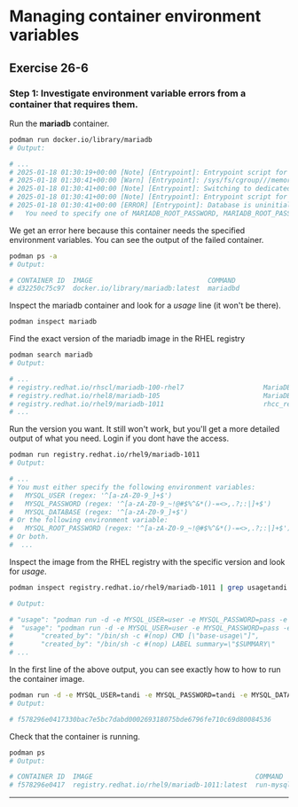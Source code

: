 # Managing container environment variables
## Exercise 26-6


### Step 1: Investigate environment variable errors from a container that requires them.

Run the **mariadb** container.

```bash
podman run docker.io/library/mariadb
# Output: 

# ...
# 2025-01-18 01:30:19+00:00 [Note] [Entrypoint]: Entrypoint script for MariaDB Server 1:11.6.2+maria~ubu2404 started.
# 2025-01-18 01:30:41+00:00 [Warn] [Entrypoint]: /sys/fs/cgroup///memory.pressure not writable, functionality unavailable to MariaDB
# 2025-01-18 01:30:41+00:00 [Note] [Entrypoint]: Switching to dedicated user 'mysql'
# 2025-01-18 01:30:41+00:00 [Note] [Entrypoint]: Entrypoint script for MariaDB Server 1:11.6.2+maria~ubu2404 started.
# 2025-01-18 01:30:41+00:00 [ERROR] [Entrypoint]: Database is uninitialized and password option is not specified
# 	You need to specify one of MARIADB_ROOT_PASSWORD, MARIADB_ROOT_PASSWORD_HASH, MARIADB_ALLOW_EMPTY_ROOT_PASSWORD and MARIADB_RANDOM_ROOT_PASSWORD
```

We get an error here because this container needs the specified environment variables. You can see the output of the failed container.

```bash
podman ps -a
# Output: 

# CONTAINER ID  IMAGE                             COMMAND               CREATED         STATUS                     PORTS                         NAMES
# d32250c75c97  docker.io/library/mariadb:latest  mariadbd              34 minutes ago  Exited (1) 34 minutes ago  3306/tcp                      gallant_hypatia
```

Inspect the mariadb container and look for a *usage* line (it won't be there).

```bash
podman inspect mariadb
```

Find the exact version of the mariadb image in the RHEL registry

```bash
podman search mariadb
# Output:

# ...
# registry.redhat.io/rhscl/mariadb-100-rhel7                    MariaDB 10.0 SQL database server
# registry.redhat.io/rhel8/mariadb-105                          MariaDB 10.5 SQL database server
# registry.redhat.io/rhel9/mariadb-1011                         rhcc_registry.access.redhat.com_rhel9/mariad
# ...
```

Run the version you want. It still won't work, but you'll get a more detailed output of what you need. Login if you dont have the access.

```bash
podman run registry.redhat.io/rhel9/mariadb-1011 
# Output:

# ...
# You must either specify the following environment variables:
#   MYSQL_USER (regex: '^[a-zA-Z0-9_]+$')
#   MYSQL_PASSWORD (regex: '^[a-zA-Z0-9_~!@#$%^&*()-=<>,.?;:|]+$')
#   MYSQL_DATABASE (regex: '^[a-zA-Z0-9_]+$')
# Or the following environment variable:
#   MYSQL_ROOT_PASSWORD (regex: '^[a-zA-Z0-9_~!@#$%^&*()-=<>,.?;:|]+$')
# Or both.
#  ...
```

Inspect the image from the RHEL registry with the specific version and look for *usage*.

```bash
podman inspect registry.redhat.io/rhel9/mariadb-1011 | grep usagetandi

# Output:

# "usage": "podman run -d -e MYSQL_USER=user -e MYSQL_PASSWORD=pass -e MYSQL_DATABASE=db -p 3306:3306 rhel9/mariadb-1011",
#  "usage": "podman run -d -e MYSQL_USER=user -e MYSQL_PASSWORD=pass -e MYSQL_DATABASE=db -p 3306:3306 rhel9/mariadb-1011",
#       "created_by": "/bin/sh -c #(nop) CMD [\"base-usage\"]",
#       "created_by": "/bin/sh -c #(nop) LABEL summary=\"$SUMMARY\"       description=\"$DESCRIPTION\"       io.k8s.description=\"$DESCRIPTION\"       io.k8s.display-name=\"MariaDB 10.11\"       io.openshift.expose-services=\"3306:mysql\"       io.openshift.tags=\"database,mysql,mariadb,mariadb1011,mariadb-1011\"       com.redhat.component=\"mariadb-1011-container\"       name=\"rhel9/mariadb-1011\"       version=\"1\"       usage=\"podman run -d -e MYSQL_USER=user -e MYSQL_PASSWORD=pass -e MYSQL_DATABASE=db -p 3306:3306 rhel9/mariadb-1011\"       maintainer=\"SoftwareCollections.org <sclorg@redhat.com>\"",
# ...
```

In the first line of the above output, you can see exactly how to how to run the container image.

```bash
podman run -d -e MYSQL_USER=tandi -e MYSQL_PASSWORD=tandi -e MYSQL_DATABASE=db -p 3306:3306 rhel9/mariadb-1011
# Output:

# f578296e0417330bac7e5bc7dabd000269318075bde6796fe710c69d80084536
```

Check that the container is running.

```bash
podman ps
# Output:

# CONTAINER ID  IMAGE                                         COMMAND     CREATED        STATUS        PORTS                             NAMES
# f578296e0417  registry.redhat.io/rhel9/mariadb-1011:latest  run-mysqld  5 minutes ago  Up 5 minutes  0.0.0.0:3306->3306/tcp, 3306/tcp  beautiful_shirley
```


---